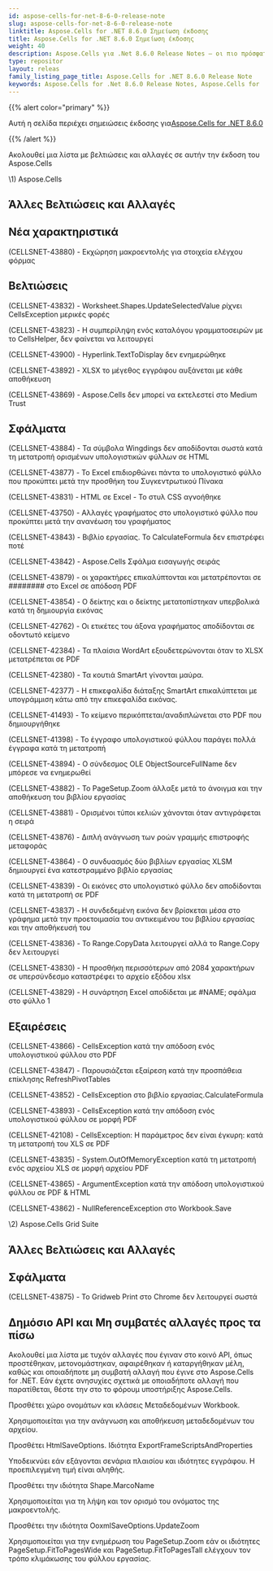 ```yaml
---
id: aspose-cells-for-net-8-6-0-release-note
slug: aspose-cells-for-net-8-6-0-release-note
linktitle: Aspose.Cells for .NET 8.6.0 Σημείωση έκδοσης
title: Aspose.Cells for .NET 8.6.0 Σημείωση έκδοσης
weight: 40
description: Aspose.Cells για .Net 8.6.0 Release Notes – οι πιο πρόσφατες βελτιώσεις, νέες δυνατότητες και επιδιορθώσεις
type: repositor
layout: releas
family_listing_page_title: Aspose.Cells for .NET 8.6.0 Release Note
keywords: Aspose.Cells for .Net 8.6.0 Release Notes, Aspose.Cells for .Net 8.6.0 updates and fixe
---
```

{{% alert color="primary" %}} 

 Αυτή η σελίδα περιέχει σημειώσεις έκδοσης για[Aspose.Cells for .NET 8.6.0](https://releases.aspose.com/cells/net/new-releases/aspose.cells-for-.net-8.6.0/)

{{% /alert %}} 

 Ακολουθεί μια λίστα με βελτιώσεις και αλλαγές σε αυτήν την έκδοση του Aspose.Cells



\1) Aspose.Cells 


##  **Άλλες Βελτιώσεις και Αλλαγές**

##  **Νέα χαρακτηριστικά**


 (CELLSNET-43880) - Εκχώρηση μακροεντολής για στοιχεία ελέγχου φόρμας


##  **Βελτιώσεις**


 (CELLSNET-43832) - Worksheet.Shapes.UpdateSelectedValue ρίχνει CellsException μερικές φορές

 (CELLSNET-43823) - Η συμπερίληψη ενός καταλόγου γραμματοσειρών με το CellsHelper, δεν φαίνεται να λειτουργεί

 (CELLSNET-43900) - Hyperlink.TextToDisplay δεν ενημερώθηκε

 (CELLSNET-43892) - XLSX το μέγεθος εγγράφου αυξάνεται με κάθε αποθήκευση

 (CELLSNET-43869) - Aspose.Cells δεν μπορεί να εκτελεστεί στο Medium Trust


##  **Σφάλματα**


 (CELLSNET-43884) - Τα σύμβολα Wingdings δεν αποδίδονται σωστά κατά τη μετατροπή ορισμένων υπολογιστικών φύλλων σε HTML

 (CELLSNET-43877) - Το Excel επιδιορθώνει πάντα το υπολογιστικό φύλλο που προκύπτει μετά την προσθήκη του Συγκεντρωτικού Πίνακα

 (CELLSNET-43831) - HTML σε Excel - Το στυλ CSS αγνοήθηκε

 (CELLSNET-43750) - Αλλαγές γραφήματος στο υπολογιστικό φύλλο που προκύπτει μετά την ανανέωση του γραφήματος

(CELLSNET-43843) - Βιβλίο εργασίας. Το CalculateFormula δεν επιστρέφει ποτέ

 (CELLSNET-43842) - Aspose.Cells Σφάλμα εισαγωγής σειράς

 (CELLSNET-43879) - οι χαρακτήρες επικαλύπτονται και μετατρέπονται σε ######## στο Excel σε απόδοση PDF

 (CELLSNET-43854) - Ο δείκτης και ο δείκτης μετατοπίστηκαν υπερβολικά κατά τη δημιουργία εικόνας

 (CELLSNET-42762) - Οι ετικέτες του άξονα γραφήματος αποδίδονται σε οδοντωτό κείμενο

 (CELLSNET-42384) - Τα πλαίσια WordArt εξουδετερώνονται όταν το XLSX μετατρέπεται σε PDF

 (CELLSNET-42380) - Τα κουτιά SmartArt γίνονται μαύρα.

 (CELLSNET-42377) - Η επικεφαλίδα διάταξης SmartArt επικαλύπτεται με υπογράμμιση κάτω από την επικεφαλίδα εικόνας.

 (CELLSNET-41493) - Το κείμενο περικόπτεται/αναδιπλώνεται στο PDF που δημιουργήθηκε

 (CELLSNET-41398) - Το έγγραφο υπολογιστικού φύλλου παράγει πολλά έγγραφα κατά τη μετατροπή

 (CELLSNET-43894) - Ο σύνδεσμος OLE ObjectSourceFullName δεν μπόρεσε να ενημερωθεί

 (CELLSNET-43882) - Το PageSetup.Zoom άλλαξε μετά το άνοιγμα και την αποθήκευση του βιβλίου εργασίας

(CELLSNET-43881) - Ορισμένοι τύποι κελιών χάνονται όταν αντιγράφεται η σειρά

 (CELLSNET-43876) - Διπλή ανάγνωση των ροών γραμμής επιστροφής μεταφοράς

 (CELLSNET-43864) - Ο συνδυασμός δύο βιβλίων εργασίας XLSM δημιουργεί ένα κατεστραμμένο βιβλίο εργασίας

 (CELLSNET-43839) - Οι εικόνες στο υπολογιστικό φύλλο δεν αποδίδονται κατά τη μετατροπή σε PDF

 (CELLSNET-43837) - Η συνδεδεμένη εικόνα δεν βρίσκεται μέσα στο γράφημα μετά την προετοιμασία του αντικειμένου του βιβλίου εργασίας και την αποθήκευσή του

 (CELLSNET-43836) - Το Range.CopyData λειτουργεί αλλά το Range.Copy δεν λειτουργεί

 (CELLSNET-43830) - Η προσθήκη περισσότερων από 2084 χαρακτήρων σε υπερσύνδεσμο καταστρέφει το αρχείο εξόδου xlsx

 (CELLSNET-43829) - Η συνάρτηση Excel αποδίδεται με #NAME; σφάλμα στο φύλλο 1


##  **Εξαιρέσεις**


 (CELLSNET-43866) - CellsException κατά την απόδοση ενός υπολογιστικού φύλλου στο PDF

 (CELLSNET-43847) - Παρουσιάζεται εξαίρεση κατά την προσπάθεια επίκλησης RefreshPivotTables

 (CELLSNET-43852) - CellsException στο βιβλίο εργασίας.CalculateFormula

(CELLSNET-43893) - CellsException κατά την απόδοση ενός υπολογιστικού φύλλου σε μορφή PDF

 (CELLSNET-42108) - CellsException: Η παράμετρος δεν είναι έγκυρη: κατά τη μετατροπή του XLS σε PDF

 (CELLSNET-43835) - System.OutOfMemoryException κατά τη μετατροπή ενός αρχείου XLS σε μορφή αρχείου PDF

 (CELLSNET-43865) - ArgumentException κατά την απόδοση υπολογιστικού φύλλου σε PDF & HTML

 (CELLSNET-43862) - NullReferenceException στο Workbook.Save



 \2) Aspose.Cells Grid Suite


##  **Άλλες Βελτιώσεις και Αλλαγές**

##  **Σφάλματα**


 (CELLSNET-43875) - Το Gridweb Print στο Chrome δεν λειτουργεί σωστά


##  **Δημόσιο API και Μη συμβατές αλλαγές προς τα πίσω**


 Ακολουθεί μια λίστα με τυχόν αλλαγές που έγιναν στο κοινό API, όπως προστέθηκαν, μετονομάστηκαν, αφαιρέθηκαν ή καταργήθηκαν μέλη, καθώς και οποιαδήποτε μη συμβατή αλλαγή που έγινε στο Aspose.Cells for .NET. Εάν έχετε ανησυχίες σχετικά με οποιαδήποτε αλλαγή που παρατίθεται, θέστε την στο το φόρουμ υποστήριξης Aspose.Cells.



 Προσθέτει χώρο ονομάτων και κλάσεις Μεταδεδομένων Workbook.

 Χρησιμοποιείται για την ανάγνωση και αποθήκευση μεταδεδομένων του αρχείου.



 Προσθέτει HtmlSaveOptions. Ιδιότητα ExportFrameScriptsAndProperties

 Υποδεικνύει εάν εξάγονται σενάρια πλαισίου και ιδιότητες εγγράφου. Η προεπιλεγμένη τιμή είναι αληθής.



 Προσθέτει την ιδιότητα Shape.MarcoName

 Χρησιμοποιείται για τη λήψη και τον ορισμό του ονόματος της μακροεντολής.



 Προσθέτει την ιδιότητα OoxmlSaveOptions.UpdateZoom

Χρησιμοποιείται για την ενημέρωση του PageSetup.Zoom εάν οι ιδιότητες PageSetup.FitToPagesWide και PageSetup.FitToPagesTall ελέγχουν τον τρόπο κλιμάκωσης του φύλλου εργασίας.


